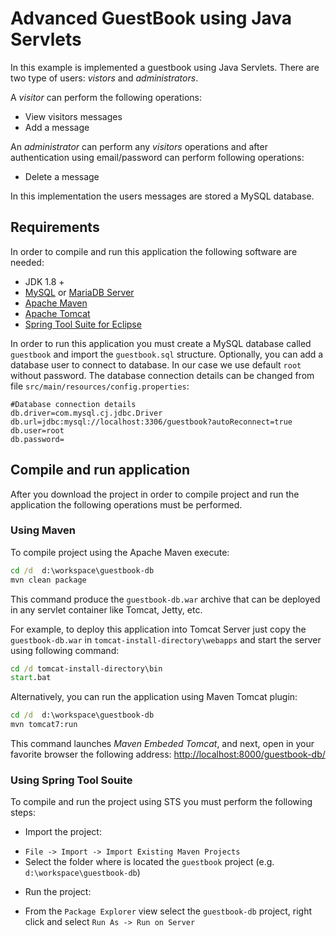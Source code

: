 Advanced GuestBook using Java Servlets 
======================================

In this example is implemented a guestbook using Java Servlets.
There are two type of users: _vistors_ and _administrators_.

A _visitor_ can perform the following operations:

* View visitors messages
* Add a message


An _administrator_ can perform any _visitors_ operations and after authentication using email/password
can perform following operations:

* Delete a message


In this implementation the users messages are stored a MySQL database.

Requirements
------------
In order to compile and run this application the following software are needed:

* JDK 1.8 +
* [MySQL](https://dev.mysql.com/downloads/) or [MariaDB Server](https://mariadb.org/download/)
* [Apache Maven](https://maven.apache.org) 
* [Apache Tomcat](https://tomcat.apache.org)
* [Spring Tool Suite for Eclipse](https://spring.io/tools)

In order to run this application you must create a MySQL database called `guestbook` and import the `guestbook.sql` structure. Optionally, you can add a database user to connect to database.
In our case we use default `root` without password. The database connection details can be changed from file `src/main/resources/config.properties`:

```properties 
#Database connection details
db.driver=com.mysql.cj.jdbc.Driver
db.url=jdbc:mysql://localhost:3306/guestbook?autoReconnect=true
db.user=root
db.password=
```

Compile and run application
----------------------------
After you download the project in order to compile project and run the application the following operations must be performed.  

### Using Maven
To compile project using the Apache Maven execute:
``` bat
cd /d  d:\workspace\guestbook-db
mvn clean package
```
This command produce the `guestbook-db.war` archive that can be deployed in any servlet container like Tomcat, Jetty, etc.  

For example, to deploy this application into Tomcat Server just copy the `guestbook-db.war` in `tomcat-install-directory\webapps` and start the server using following command:

``` bat
cd /d tomcat-install-directory\bin
start.bat
```

Alternatively, you can run the application using Maven Tomcat plugin:

``` bat
cd /d  d:\workspace\guestbook-db
mvn tomcat7:run
```
This command launches _Maven Embeded Tomcat_, and next, open in your favorite browser the following address: [http://localhost:8000/guestbook-db/](http://localhost:8000/guestbook-db/)


### Using Spring Tool Souite

To compile and run the project using STS you must perform the following steps:

* Import the project:
 - `File -> Import -> Import Existing Maven Projects`
 -  Select the folder where is located the `guestbook` project (e.g. `d:\workspace\guestbook-db`)
* Run the project:
 - From the `Package Explorer` view select the  `guestbook-db` project, right click and select `Run As -> Run on Server`
